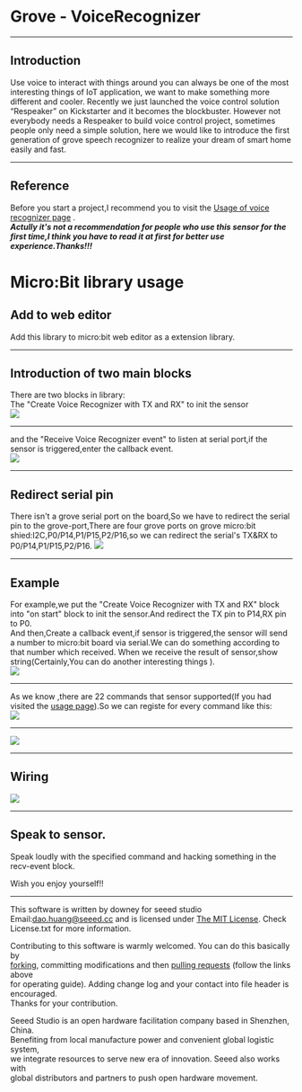 # Grove - VoiceRecognizer
***
## Introduction 
Use voice to interact with things around you can always be one of the most interesting things of IoT application, we want to make something more different and cooler. Recently we just launched the voice control solution “Respeaker” on Kickstarter and it becomes the blockbuster. However not everybody needs a Respeaker to build voice control project, sometimes people only need a simple solution, here we would like to introduce the first generation of grove speech recognizer to realize your dream of smart home easily and fast.
***  
## <span id="jump">Reference</span>  
Before you start a project,I recommend you to visit the [Usage of voice recognizer page](http://wiki.seeedstudio.com/Grove-Speech_Recognizer/)  .   
***Actully it's not a recommendation  for people who use this sensor for the first time,I think you have to read it at  first for better use experience.Thanks!!!***



# Micro:Bit library usage  
## Add to web editor
Add this library to micro:bit web editor as a extension library.
***
## Introduction of two main blocks
There are two blocks in library:  
The "Create Voice Recognizer with TX and RX"  to init the sensor  
![](https://user-images.githubusercontent.com/30164980/47712676-4a422a00-dc73-11e8-893a-2ea7e8d42856.png)  

***
and the "Receive Voice Recognizer event"  to listen at serial port,if the sensor is triggered,enter the callback event.   
![](https://user-images.githubusercontent.com/30164980/47712697-5b8b3680-dc73-11e8-9edc-ba021fedf18b.png)  
 ***
## Redirect serial pin
There isn't a grove serial port on the board,So we have to redirect the serial pin to the grove-port,There are four grove ports on grove micro:bit shied:I2C,P0/P14,P1/P15,P2/P16,so we can redirect the serial's TX&RX to P0/P14,P1/P15,P2/P16.
![](https://user-images.githubusercontent.com/30164980/47713406-2a136a80-dc75-11e8-9cb1-dbb3253e05cf.png)  
***
## Example  
For example,we put the "Create Voice Recognizer with TX and RX" block into "on start" block to init the sensor.And redirect the TX pin to P14,RX pin to P0.  
And then,Create a callback event,if sensor is triggered,the sensor will send a number to micro:bit board via serial.We can do something according to that number which received.
When we receive the result of sensor,show string(Certainly,You can do another interesting things ).    
![](https://user-images.githubusercontent.com/30164980/47713294-e9b3ec80-dc74-11e8-9593-4ede364a75dd.png)  
***
As we know ,there are 22 commands that sensor supported(If you had visited the [usage page](#jump)).So we can registe for every command like this:  
![](https://user-images.githubusercontent.com/30164980/47713368-16680400-dc75-11e8-865a-d981ffc7dfb9.png)  
***
![](https://user-images.githubusercontent.com/30164980/47714694-875ceb00-dc78-11e8-84f5-55af1c2facad.png)  
***
## Wiring  
![](https://user-images.githubusercontent.com/30164980/47714151-0b15d800-dc77-11e8-92a8-a9acc67282be.png)  
***
## Speak to sensor.
Speak loudly  with the specified command and hacking something in the recv-event block.

Wish you enjoy yourself!!


***
This software is written by downey  for seeed studio<br>
Email:dao.huang@seeed.cc
and is licensed under [The MIT License](http://opensource.org/licenses/mit-license.php). Check License.txt for more information.<br>

Contributing to this software is warmly welcomed. You can do this basically by<br>
[forking](https://help.github.com/articles/fork-a-repo), committing modifications and then [pulling requests](https://help.github.com/articles/using-pull-requests) (follow the links above<br>
for operating guide). Adding change log and your contact into file header is encouraged.<br>
Thanks for your contribution.

Seeed Studio is an open hardware facilitation company based in Shenzhen, China. <br>
Benefiting from local manufacture power and convenient global logistic system, <br>
we integrate resources to serve new era of innovation. Seeed also works with <br>
global distributors and partners to push open hardware movement.<br>
